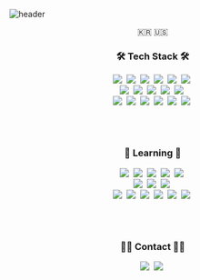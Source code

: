 ![header](https://capsule-render.vercel.app/api?type=soft&color=auto&height=150&section=header&text=YeonggeunYang&fontSize=70&animation=twinkling)
<p align="center">🇰🇷 🇺🇸</p>

<h3 align="center">🛠 Tech Stack 🛠</h3>
<p align="center">
  <img src="https://img.shields.io/badge/Java-007396?style=flat-square&logo=Java&logoColor=white"/>&nbsp;
  <img src="https://img.shields.io/badge/SpringBoot-6DB33F?style=flat-square&logo=Spring&logoColor=white"/>&nbsp;
  <img src="https://img.shields.io/badge/MySQL-4479A1?style=flat-square&logo=MySql&logoColor=white"/>&nbsp;
  <img src="https://img.shields.io/badge/Oracle-F80000?style=flat-square&logo=Oracle&logoColor=white"/>&nbsp;
  <img src="https://img.shields.io/badge/PHP-777BB4?style=flat-square&logo=PHP&logoColor=white"/>&nbsp;
  <img src="https://img.shields.io/badge/Laravel-FF2D20?style=flat-square&logo=Laravel&logoColor=white"/>&nbsp;
  <br/>
  <img src="https://img.shields.io/badge/HTML-E34F26?style=flat-square&logo=HTML5&logoColor=white"/>&nbsp;
  <img src="https://img.shields.io/badge/CSS-1572B6?style=flat-square&logo=CSS3&logoColor=white"/>&nbsp;
  <img src="https://img.shields.io/badge/Javascript-F7DF1E?style=flat-square&logo=JavaScript&logoColor=white"/>&nbsp;
  <img src="https://img.shields.io/badge/jQuery-0769AD?style=flat-square&logo=jQuery&logoColor=white"/>&nbsp;
  <img src="https://img.shields.io/badge/Bootstrap-7952B3?style=flat-square&logo=Bootstrap&logoColor=white"/>&nbsp;
  <br/>
  <img src="https://img.shields.io/badge/Git-F05032?style=flat-square&logo=Git&logoColor=white"/>&nbsp;
  <img src="https://img.shields.io/badge/GitHub-181717?style=flat-square&logo=GitHub&logoColor=white"/>&nbsp;
  <img src="https://img.shields.io/badge/GitLab-FCA121?style=flat-square&logo=GitLab&logoColor=white"/>&nbsp;
  <img src="https://img.shields.io/badge/Insomnia-5849BE?style=flat-square&logo=Insomnia&logoColor=white"/>&nbsp;
  <img src="https://img.shields.io/badge/Notion-000000?style=flat-square&logo=Notion&logoColor=white"/>&nbsp;
  <img src="https://img.shields.io/badge/Slack-4A154B?style=flat-square&logo=Slack&logoColor=white"/>&nbsp;
</p>

<br/><br/>
<h3 align="center">📖 Learning 📖</h3>
<p align="center">
    <img src="https://img.shields.io/badge/Linux-FCC624?style=flat-square&logo=Linux&logoColor=white"/>&nbsp;
    <img src="https://img.shields.io/badge/Node-339933?style=flat-square&logo=Node.js&logoColor=white"/>&nbsp;
    <img src="https://img.shields.io/badge/Express-000000?style=flat-square&logo=Express&logoColor=white"/>&nbsp;
    <img src="https://img.shields.io/badge/NestJS-E0234E?style=flat-square&logo=NestJS&logoColor=white"/>&nbsp;
    <img src="https://img.shields.io/badge/MongoDB-47A248?style=flat-square&logo=MongoDB&logoColor=white"/>&nbsp;
    <br/>
    <img src="https://img.shields.io/badge/Typescript-3178C6?style=flat-square&logo=Typescript&logoColor=white"/>&nbsp;
    <img src="https://img.shields.io/badge/React-61DAFB?style=flat-square&logo=React&logoColor=white"/>&nbsp;
    <img src="https://img.shields.io/badge/AntD-0170FE?style=flat-square&logo=ant-design&logoColor=white"/>&nbsp;
    <br/>
    <img src="https://img.shields.io/badge/Jest-C21325?style=flat-square&logo=Jest&logoColor=white"/>&nbsp;
    <img src="https://img.shields.io/badge/AWS-232F3E?style=flat-square&logo=amazon-aws&logoColor=white"/>&nbsp;
    <img src="https://img.shields.io/badge/Docker-2496ED?style=flat-square&logo=Docker&logoColor=white"/>&nbsp;
    <img src="https://img.shields.io/badge/Kubernetes-326CE5?style=flat-square&logo=Kubernetes&logoColor=white"/>&nbsp;
    <img src="https://img.shields.io/badge/Travis-3EAAAF?style=flat-square&logo=travis-ci&logoColor=white"/>&nbsp;
    <img src="https://img.shields.io/badge/GitHub Actions-2088FF?style=flat-square&logo=github-actions&logoColor=white"/>&nbsp;
</p>

<br/><br/>
<h3 align="center"> 🐻‍❄️ Contact 🐻‍❄️</h3>
<p align="center">
  <a href="mailto:y2gcoder@gmail.com"><img src="https://img.shields.io/badge/Gmail-d14836?style=flat-square&logo=Gmail&logoColor=white&link=y2gcoder@gmail.com"/></a>&nbsp;
  <a href="https://y2gcoder.github.io/" target="_blank"><img src="https://img.shields.io/badge/Blog-181717?style=flat-square&logo=GitHub&logoColor=white"/></a>&nbsp;
</p>

<br/><br/>
<p align="center">
<!--   <a href="https://hits.seeyoufarm.com"><img src="https://hits.seeyoufarm.com/api/count/incr/badge.svg?url=https%3A%2F%2Fgithub.com%2Fwookyoungkim&count_bg=%23ED6DA3&title_bg=%2386757E&icon=github.svg&icon_color=%23E1DEDE&title=hits&edge_flat=false"/></a> -->
</p>

